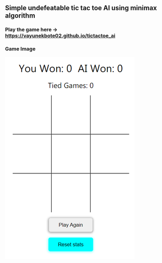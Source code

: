 ## Simple undefeatable tic tac toe AI using minimax algorithm

### Play the game here -> https://vayunekbote02.github.io/tictactoe_ai
### Game Image

![in game image](assets/game.png)
